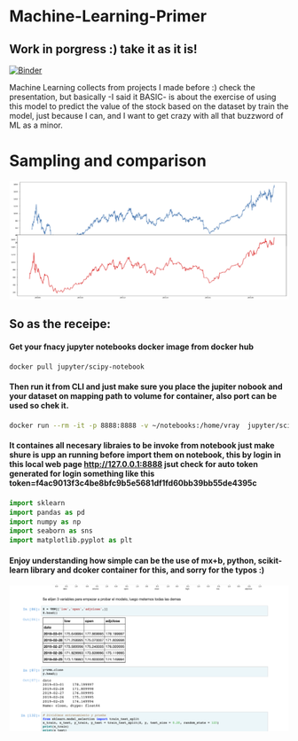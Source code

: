 # Machine-Learning-Primer

## Work in porgress :) take it as it is!


[![Binder](https://mybinder.org/badge_logo.svg)](https://mybinder.org/v2/gh/elnemesisdivina/Machine-Learning-Primer/master?urlpath=Stocks_vRay.ipynb)



Machine Learning collects from projects I made before :)
check the presentation, but basically -I said it BASIC- is about the exercise of using this model to predict the value of the stock based on the dataset by train the model, just because I can, and I want to get crazy with all that buzzword of ML as a minor.

# Sampling and comparison
![screenshot](https://github.com/elnemesisdivina/Machine-Learning-Primer/blob/master/comparison%20stock%20prediction.jpg)

## So as the receipe:

#### Get your fnacy jupyter notebooks docker image from docker hub

```bash
docker pull jupyter/scipy-notebook
```

#### Then run it from CLI and just make sure you place the jupiter nobook and your dataset on mapping path to volume for container, also port can be used so chek it.

```bash
docker run --rm -it -p 8888:8888 -v ~/notebooks:/home/vray  jupyter/scipy-notebook
```

#### It containes all necesary libraies to be invoke from notebook just make shure is upp an running before import them on notebook, this by login in this local web page http://127.0.0.1:8888 jsut check for auto token generated for login something like this token=f4ac9013f3c4be8bfc9b5e5681df1fd60bb39bb55de4395c


```python
import sklearn
import pandas as pd
import numpy as np
import seaborn as sns
import matplotlib.pyplot as plt
```

#### Enjoy understanding how simple can be the use of mx+b, python, scikit-learn library and dcoker container for this, and sorry for the typos :)



![screenshot](https://github.com/elnemesisdivina/Machine-Learning-Primer/blob/master/demo%20action.png)


